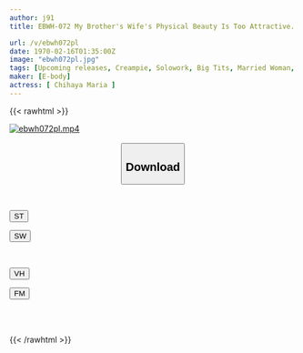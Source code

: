 ```yaml
---
author: j91
title: EBWH-072 My Brother's Wife's Physical Beauty Is Too Attractive... Aphrodisiacs Are Mixed With Protein And A Strong Woman's Body Is Confirmed To Be Pregnant, And Creampie Sex Maria Chihaya

url: /v/ebwh072pl
date: 1970-02-16T01:35:00Z
image: "ebwh072pl.jpg"
tags: [Upcoming releases, Creampie, Solowork, Big Tits, Married Woman, Squirting, Instructor	]
maker: [E-body]
actress: [ Chihaya Maria ]
---
```



{{< rawhtml >}}

<div class="video" data-videoid="pending_link.html">
    <a href="javascript:;">
        <img src="/v/ebwh072pl/ebwh072pl.jpg" width="WIDTH" height="HEIGHT" alt="ebwh072pl.mp4" loading="lazy">
    </a>
</div>

<script type="text/javascript" src="https://j91.asia/asset/on-demand-pend.js"></script>

<br>
  <link rel="stylesheet" href="https://j91.asia/asset/bs5.css">
  
  <center>
  <button class="btn btn-primary" type="button" data-bs-toggle="collapse" data-bs-target=".multi-collapse" aria-expanded="false" aria-controls="multiCollapseExample1 multiCollapseExample2"><h2>Download</h2></button></center>
</p>
<div class="row">
  <div class="col">
    <div class="collapse multi-collapse" id="multiCollapseExample1">
      <div class="card card-body">
	      	      <br>
<div class="buttons">  
<p><a href="https://j91.asia/pending_link.html" target="_blank"><button class="btn-hover color-3"><i class="fa fa-download"></i> ST</button></a></p>
<p><a href="https://j91.asia/pending_link.html" target="_blank"><button class="btn-hover color-2"><i class="fa fa-download"></i> SW</button></a></p></div>
    </div>
  </div>
</div>
  <div class="col">
    <div class="collapse multi-collapse" id="multiCollapseExample2">
      <div class="card card-body">
	      <br>
<div class="buttons">
<p><a href="https://j91.asia/pending_link.html" target="_blank"><button class="btn-hover color-9"><i class="fa fa-download"></i> VH</button></a></p>
<p><a href="https://j91.asia/pending_link.html"><button class="btn-hover color-8"><i class="fa fa-download"></i> FM</button></a></p></div>
<br><br>
      </div>
    </div>
  </div>
</div>

{{< /rawhtml >}}